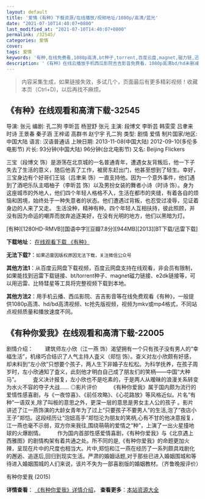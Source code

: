 ```yaml
---
layout: default
title: '爱情《有种》下载资源/在线播放/视频地址/1080p/高清/蓝光'
date: "2021-07-10T14:40:07+0800"
last_modified_at: "2021-07-10T14:40:07+0800"
permalink: /32545/
categories: 爱情
cover:
tags: 爱情
keywords: '有种,在线免费看,1080p高清,bt种子,torrent,百度云盘,magnet,磁力链,迅雷下载资源'
description: '《有种》在线云播放手机西瓜影院吉吉影音免费看，1080p高清bd/hd未删减完整版和tc抢先枪版，mkv/mp4格式，附带bt/torrent种子、magnet/磁力链、百度云盘、网盘资源迅雷下载链接'
---
```


>内容采集生成，如果链接失效，多试几个，页面最后有更多精彩视频！收藏本页（Ctrl+D)，以后再找不麻烦。


## 《有种》在线观看和高清下载-32545

导演: 张元 编剧: 孔二狗 李昕芸 杨翌舒 张元 主演: 段博文 李昕芸 韩雯雯 吕聿来 时诗 王景春 秦子涵 王梓诺 高群书 赵宁宇 孔二狗 类型: 剧情 爱情 制片国家/地区: 中国大陆 语言: 汉语普通话 上映日期: 2013-11-08(中国大陆) 2012-09-10(多伦多电影节) 片长: 93分钟(中国大陆) 96分钟(台北电影节) 又名: Beijing Flickers

三宝（段博文 饰）是游荡在北京城的一名普通青年，遭遇女友背叛后，他一下子失去了生活的意义，随后他丢了工作，被房东赶出门，他甚至想到了轻生。幸好，三宝身边有个好哥们王铭（吕聿来 饰）一直支持他。因为一个意外事件，他们遇到了酒吧乐队主唱柚子（李昕芸 饰）以及男扮女装的舞者小诗（时诗 饰）。身为这座城市的外地人，他们四个年轻人格格不入，生活在都市的夹缝，有着各自的烦恼和困境，始终处于一种失意者的状态。他们遭遇过背叛，也忍受过凌辱，见证着身边的人来了又走。 生活没种，精神有种。四个年轻人互相扶持，彼此照顾，并没有因为命运的嘲弄而放弃追逐美好，在没有光明的地方，他们以黑暗为灯。


[有种][1280HD-RMVB][国语中字][豆瓣7.8分][944MB][2013][BT下载/迅雷下载]

**下载地址**： [在线观看下载 《有种》](https://www.btdx8.com/torrent/beijing_flickers_2013.html) 


**无法下载?**：`如果迅雷因版权原因无法下载，关注微信公众号 `

**其他方法1**：从百度云网盘下载视频，百度云网盘支持在线观看，非会员有限制，如果能找到迅雷下载链接、bt/torrent种子、magnet磁力链接、e2dk链接等，可以用迅雷、比特彗星等工具将完整视频下载到本地。

**其他方法2**：用手机云播、西瓜影院、吉吉影音等在线免费观看《有种》，一般提供1080p高清、hd/bd高清视频、tc抢先版视频，视频为mkv或mp4格式，不同站点视频质量和播放速度不同。


## 《有种你爱我》在线观看和高清下载-22005

剧情介绍：        建筑师左小欣（江一燕 饰）渴望拥有一个只有孩子没有男人的“幸福生活”，机缘巧合结识了人气主持人査义（郑恺 饰）。查义对左小欣颇有好感，却未料到“左小欣”只想要个孩子，两人生下非婚子左松松。为科学抚养，在孩子周岁时，左小欣通知了査义，此刻他才明白自己成了朋友们的笑柄——中国“大种马”。           査义决计报复，左小欣也不是吃素的，于是两人从暧昧的浪漫关系转变为水火不容的夺子大战……   ◎影片评价           《有种你爱我》属于国内颇为流行的爱情性感喜剧，与《一夜惊喜》、《前任攻略》、《心花路放》等风格近似。片名“有种”一语双关,除了叫板的意思之外，更深一层的意思是男女主人公的孩子 。影片讲述了江一燕饰演的大龄女青年为了过上“只要孩子不要男人”的生活,泡了“夜店小王子”郑恺。这段经历让“泡妞高手”郑恺沦为朋友的笑柄,心有不甘的他决意报复，江一燕也毫不示弱，双方你来我往,围绕萌萌的爱情之“种”，上演了一出火星撞地球的火爆剧情。           作为国内首部性感爱情喜剧，《有种你爱我》与《北京遇上西雅图》的剧情构架有着共通之处。所不同的是,《有种你爱我》的命题更加火辣，呈现在片中的尺度也相当大。片中,郑恺和江一燕在经历了一系列颇具戏剧化的邂逅、追逐后,回归到现实生活。严肃的婚姻话题,对于那些已进入婚姻围城和等待进入婚姻围城的人们来说，该片不失为一部喜剧版的婚姻教材。（齐鲁晚报评价）


有种你爱我 (2015)

**详情查看**： [《有种你爱我》详情介绍](/movie/22005/)， **查看更多**：[本站资源大全](/movie/t/all/)

